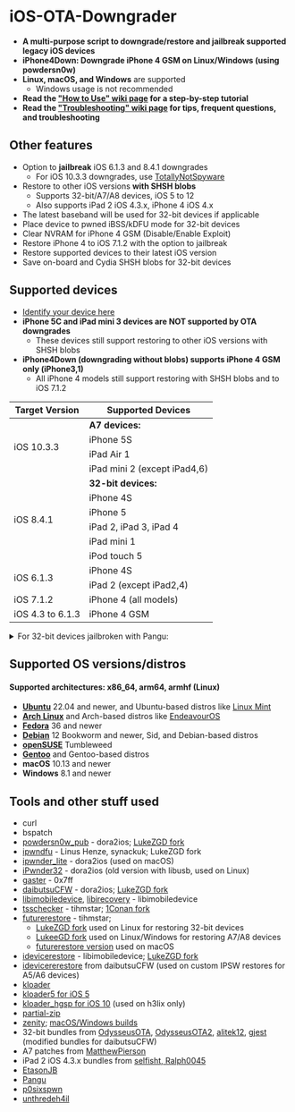# iOS-OTA-Downgrader

- **A multi-purpose script to downgrade/restore and jailbreak supported legacy iOS devices**
- **iPhone4Down: Downgrade iPhone 4 GSM on Linux/Windows (using powdersn0w)**
- **Linux, macOS, and Windows** are supported
    - Windows usage is not recommended
- **Read the ["How to Use" wiki page](https://github.com/LukeZGD/iOS-OTA-Downgrader/wiki/How-to-Use) for a step-by-step tutorial**
- **Read the ["Troubleshooting" wiki page](https://github.com/LukeZGD/iOS-OTA-Downgrader/wiki/Troubleshooting) for tips, frequent questions, and troubleshooting**

## Other features
- Option to **jailbreak** iOS 6.1.3 and 8.4.1 downgrades
    - For iOS 10.3.3 downgrades, use [TotallyNotSpyware](https://totally-not.spyware.lol)
- Restore to other iOS versions **with SHSH blobs**
    - Supports 32-bit/A7/A8 devices, iOS 5 to 12
    - Also supports iPad 2 iOS 4.3.x, iPhone 4 iOS 4.x
- The latest baseband will be used for 32-bit devices if applicable
- Place device to pwned iBSS/kDFU mode for 32-bit devices
- Clear NVRAM for iPhone 4 GSM (Disable/Enable Exploit)
- Restore iPhone 4 to iOS 7.1.2 with the option to jailbreak
- Restore supported devices to their latest iOS version
- Save on-board and Cydia SHSH blobs for 32-bit devices

## Supported devices
- [Identify your device here](https://ipsw.me/device-finder)
- **iPhone 5C and iPad mini 3 devices are NOT supported by OTA downgrades**
    - These devices still support restoring to other iOS versions with SHSH blobs
- **iPhone4Down (downgrading without blobs) supports iPhone 4 GSM only (iPhone3,1)**
    - All iPhone 4 models still support restoring with SHSH blobs and to iOS 7.1.2

<table>
    <thead>
        <tr>
            <th>Target Version</th>
            <th>Supported Devices</th>
        </tr>
    </thead>
    <tbody>
        <tr>
            <td rowspan=4>iOS 10.3.3</td>
            <td><b>A7 devices:</b></td>
        </tr>
        <tr><td>iPhone 5S</td></tr>
        <tr><td>iPad Air 1</td></tr>
        <tr><td>iPad mini 2 (except iPad4,6)</td></tr>
        <tr>
            <td rowspan=6>iOS 8.4.1</td>
            <td><b>32-bit devices:</b></td>
        </tr>
        <tr><td>iPhone 4S</td></tr>
        <tr><td>iPhone 5</td></tr>
        <tr><td>iPad 2, iPad 3, iPad 4</td></tr>
        <tr><td>iPad mini 1</td></tr>
        <tr><td>iPod touch 5</td></tr>
        <tr>
            <td rowspan=2>iOS 6.1.3</td>
            <td>iPhone 4S</td>
        </tr>
        <tr><td>iPad 2 (except iPad2,4)</td></tr>
        <tr>
            <td>iOS 7.1.2</td>
            <td>iPhone 4 (all models)</td></tr>
        </tr>
        <tr>
            <td>iOS 4.3 to 6.1.3</td>
            <td>iPhone 4 GSM</td>
        </tr>
    </tbody>
</table>

<details>
    <summary>For 32-bit devices jailbroken with Pangu:</summary>
    <ul><li>For 32-bit devices using Pangu and jailbroken method, install the latest untether for your iOS version <a href="https://github.com/LukeZGD/iOS-OTA-Downgrader-Keys/releases/tag/untether">here</a></li></ul>
</details>

## Supported OS versions/distros

#### Supported architectures: x86_64, arm64, armhf (Linux)

- [**Ubuntu**](https://ubuntu.com/) 22.04 and newer, and Ubuntu-based distros like [Linux Mint](https://www.linuxmint.com/)
- [**Arch Linux**](https://www.archlinux.org/) and Arch-based distros like [EndeavourOS](https://endeavouros.com/)
- [**Fedora**](https://getfedora.org/) 36 and newer
- [**Debian**](https://www.debian.org/) 12 Bookworm and newer, Sid, and Debian-based distros
- [**openSUSE**](https://www.opensuse.org/) Tumbleweed
- [**Gentoo**](https://www.gentoo.org/) and Gentoo-based distros
- **macOS** 10.13 and newer
- **Windows** 8.1 and newer

## Tools and other stuff used
- curl
- bspatch
- [powdersn0w_pub](https://github.com/dora2-iOS/powdersn0w_pub) - dora2ios; [LukeZGD fork](https://github.com/LukeZGD/powdersn0w_pub)
- [ipwndfu](https://github.com/LukeZGD/ipwndfu) - Linus Henze, synackuk; LukeZGD fork
- [ipwnder_lite](https://github.com/dora2-iOS/ipwnder_lite/tree/7265a06d184e433989db640d5e83ea58d5862609) - dora2ios (used on macOS)
- [iPwnder32](https://github.com/dora2-iOS/iPwnder32/tree/243ea5c6d1bd15f8bdd0b3a1ff4a7729bc14bac4) - dora2ios (old version with libusb, used on Linux)
- [gaster](https://github.com/0x7ff/gaster/) - 0x7ff
- [daibutsuCFW](https://github.com/dora2-iOS/daibutsuCFW) - dora2ios; [LukeZGD fork](https://github.com/LukeZGD/daibutsuCFW)
- [libimobiledevice](https://github.com/libimobiledevice/libimobiledevice), [libirecovery](https://github.com/libimobiledevice/libirecovery) - libimobiledevice
- [tsschecker](https://github.com/tihmstar/tsschecker) - tihmstar; [1Conan fork](https://github.com/1Conan/tsschecker)
- [futurerestore](https://github.com/tihmstar/futurerestore) - tihmstar;
    - [LukeZGD fork](https://github.com/LukeZGD/futurerestore) used on Linux for restoring 32-bit devices
    - [LukeeGD fork](https://github.com/LukeeGD/futurerestore) used on Linux/Windows for restoring A7/A8 devices
    - [futurerestore version](https://github.com/futurerestore/futurerestore/) used on macOS
- [idevicerestore](https://github.com/libimobiledevice/idevicerestore) - libimobiledevice; [LukeZGD fork](https://github.com/LukeZGD/idevicerestore)
- [idevicererestore](https://github.com/LukeZGD/daibutsuCFW/tree/main/src/idevicererestore) from daibutsuCFW (used on custom IPSW restores for A5/A6 devices)
- [kloader](https://www.youtube.com/watch?v=fh0tB6fp0Sc)
- [kloader5 for iOS 5](https://www.pmbonneau.com/cydia/com.pmbonneau.kloader5_1.2_iphoneos-arm.deb)
- [kloader_hgsp for iOS 10](https://twitter.com/nyan_satan/status/945203180522045440) (used on h3lix only)
- [partial-zip](https://github.com/matteyeux/partial-zip)
- [zenity](https://github.com/GNOME/zenity); [macOS/Windows builds](https://github.com/ncruces/zenity)
- 32-bit bundles from [OdysseusOTA](https://www.youtube.com/watch?v=Wo7mGdMcjxw), [OdysseusOTA2](https://www.youtube.com/watch?v=fh0tB6fp0Sc), [alitek12](https://www.mediafire.com/folder/b1z64roy512wd/FirmwareBundles), [gjest](https://www.reddit.com/r/jailbreak/comments/6yrzzj/release_firmware_bundles_for_ios_841_ipad21234567/) (modified bundles for daibutsuCFW)
- A7 patches from [MatthewPierson](https://github.com/MatthewPierson/iPhone-5s-OTA-Downgrade-Patches)
- iPad 2 iOS 4.3.x bundles from [selfisht, Ralph0045](https://www.reddit.com/r/LegacyJailbreak/comments/1172ulo/release_ios_4_ipad_2_odysseus_firmware_bundles/)
- [EtasonJB](https://www.theiphonewiki.com/wiki/EtasonJB)
- [Pangu](https://www.theiphonewiki.com/wiki/Pangu)
- [p0sixspwn](https://www.theiphonewiki.com/wiki/p0sixspwn)
- [unthredeh4il](https://www.theiphonewiki.com/wiki/Unthredera1n#unthredeh4il)
